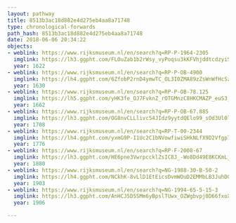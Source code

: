 ```yaml
---
layout: pathway
title: 8513b3ac18d882e4d275eb4aa8a71748
type: chronological-forwards
path_hash: 8513b3ac18d882e4d275eb4aa8a71748
date: 2018-06-06 20:34:22
objects:
- weblink: https://www.rijksmuseum.nl/en/search?q=RP-P-1964-2305
  imglink: https://lh3.ggpht.com/FLOuZab1b2rWsy_vyPoqsu3kKFVhjddtcdzyiSqWa1UF2TFr7vFXEPHbYo-ghV0eEwsyS9Dq3etOjj5yWKPM4GaaxA=s200
  year: 1622
- weblink: https://www.rijksmuseum.nl/en/search?q=RP-P-OB-4900
  imglink: https://lh4.ggpht.com/6ZfobP2rnD4ymwTC_OL3I0ZMA89zZsWnWfHcSzLxThUP_1KyamuYIf86ykPsPWARrjxr6EV0OlQ5Y7IrucQa8ylr9g=s200
  year: 1630
- weblink: https://www.rijksmuseum.nl/en/search?q=RP-P-OB-78.125
  imglink: https://lh5.ggpht.com/yHK3fe_OJ7FvknZ_rOTGMnzC8HKCMAZP_euS3_w8cN20bdPk65D0CRVQ3k_Mwcuyl8kHTV8MNgYqmdTVySWStrgfl_Pf=s200
  year: 1662
- weblink: https://www.rijksmuseum.nl/en/search?q=RP-P-OB-67.885
  imglink: https://lh3.ggpht.com/OG8nvCLLlivc54JIdz9yytdQElo99_sOd3Ul0l9M_t-zZhyosdFNH8TcsIf6q49prgBxSltOacNqVU-SJN5nwXy5nbE=s200
  year: 1708
- weblink: https://www.rijksmuseum.nl/en/search?q=RP-T-00-2344
  imglink: https://lh4.ggpht.com/yxmG9P-I1Uc2C1bNVowfiwiSHkNLfX9D2Vfgp7O-9Vi8bt8kVz1acHIKSJ8IRpqdPwetlDwkGTEOOo1Z3mJEJf36QMU=s200
  year: 1776
- weblink: https://www.rijksmuseum.nl/en/search?q=RP-F-2008-67
  imglink: https://lh3.ggpht.com/HE6pne3VwrpccklZsIC8J_-Wo8Dd49E8KCKmLjz7M9GRhP7G3X03Qh0NNsl5lgqP_o8zGBDPQkqs6ljFb5FWu6mVMUU=s200
  year: 1880
- weblink: https://www.rijksmuseum.nl/en/search?q=NG-1988-30-B-50-2
  imglink: https://lh4.ggpht.com/NCkhK-8vLlD1EtEicsDvmWOuD2EMMbLB3JuhDGSc7vyXamnBQ-aucr0g-hrRDwFHDiFOkQhupFE12p-LNVD8ocbP4Q=s200
  year: 1903
- weblink: https://www.rijksmuseum.nl/en/search?q=NG-1994-65-5-15-3
  imglink: https://lh3.ggpht.com/AnHCJ5D5SMm6yBpslTUwx_OZWgbvpj0D66fxoXOsPvkfCkVeDNM0H3DY9IGzxDyhGZshH_cG9cn7fihGgbP3QEckdA=s200
  year: 1906

---
```

